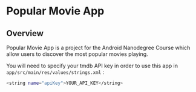 # Popular Movie App
## Overview
Popular Movie App is a project for the Android Nanodegree Course which allow users to discover the most popular movies playing.

You will need to specify your tmdb API key in order to use this app in `app/src/main/res/values/strings.xml` :

```bash
<string name="apiKey">YOUR_API_KEY</string>
```
